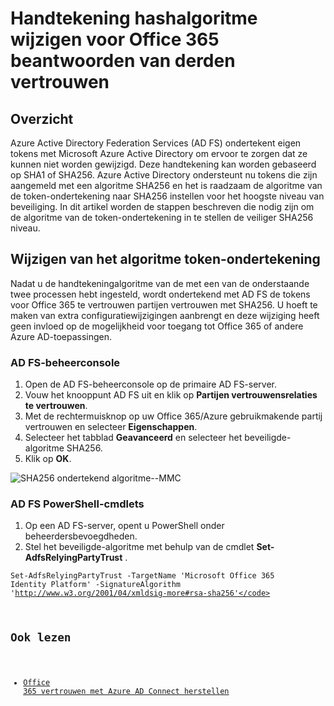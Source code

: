 <properties
    pageTitle="Wijziging handtekening hashalgoritme voor Office 365 beantwoorden partijen vertrouwen | Microsoft Azure"
    description="Deze pagina bevat richtlijnen voor het wijzigen van SHA algoritme voor Federatie vertrouwen met Office 365"
    keywords="SHA1, SHA256, O365, Federatie, aadconnect, adfs, ad fs, sha wijzigen, Federatie vertrouwen, te vertrouwen partijen vertrouwen"
    services="active-directory"
    documentationCenter=""
    authors="anandyadavmsft"
    manager="samueld"
    editor=""/>

<tags
    ms.service="active-directory"
    ms.workload="identity"
    ms.tgt_pltfrm="na"
    ms.devlang="na"
    ms.topic="article"
    ms.date="08/01/2016"
    ms.author="anandy"/>

# <a name="change-signature-hash-algorithm-for-office-365-replying-party-trust"></a>Handtekening hashalgoritme wijzigen voor Office 365 beantwoorden van derden vertrouwen

## <a name="overview"></a>Overzicht

Azure Active Directory Federation Services (AD FS) ondertekent eigen tokens met Microsoft Azure Active Directory om ervoor te zorgen dat ze kunnen niet worden gewijzigd. Deze handtekening kan worden gebaseerd op SHA1 of SHA256. Azure Active Directory ondersteunt nu tokens die zijn aangemeld met een algoritme SHA256 en het is raadzaam de algoritme van de token-ondertekening naar SHA256 instellen voor het hoogste niveau van beveiliging. In dit artikel worden de stappen beschreven die nodig zijn om de algoritme van de token-ondertekening in te stellen de veiliger SHA256 niveau.

## <a name="change-the-token-signing-algorithm"></a>Wijzigen van het algoritme token-ondertekening

Nadat u de handtekeningalgoritme van de met een van de onderstaande twee processen hebt ingesteld, wordt ondertekend met AD FS de tokens voor Office 365 te vertrouwen partijen vertrouwen met SHA256. U hoeft te maken van extra configuratiewijzigingen aanbrengt en deze wijziging heeft geen invloed op de mogelijkheid voor toegang tot Office 365 of andere Azure AD-toepassingen.

### <a name="ad-fs-management-console"></a>AD FS-beheerconsole

1. Open de AD FS-beheerconsole op de primaire AD FS-server.
2. Vouw het knooppunt AD FS uit en klik op **Partijen vertrouwensrelaties te vertrouwen**.
3. Met de rechtermuisknop op uw Office 365/Azure gebruikmakende partij vertrouwen en selecteer **Eigenschappen**.
4. Selecteer het tabblad **Geavanceerd** en selecteer het beveiligde-algoritme SHA256.
5. Klik op **OK**.

![SHA256 ondertekend algoritme--MMC](./media/active-directory-aadconnectfed-sha256guidance/mmc.png)

### <a name="ad-fs-powershell-cmdlets"></a>AD FS PowerShell-cmdlets

1. Op een AD FS-server, opent u PowerShell onder beheerdersbevoegdheden.
2. Stel het beveiligde-algoritme met behulp van de cmdlet **Set-AdfsRelyingPartyTrust** .

 <code>Set-AdfsRelyingPartyTrust -TargetName 'Microsoft Office 365 Identity Platform' -SignatureAlgorithm 'http://www.w3.org/2001/04/xmldsig-more#rsa-sha256'</code>

## <a name="also-read"></a>Ook lezen

* [Office 365 vertrouwen met Azure AD Connect herstellen](./active-directory-aadconnect-federation-management.md#repairing-the-trust)

